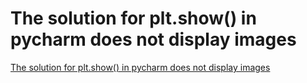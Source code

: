 # The solution for plt.show() in pycharm does not display images
[The solution for plt.show() in pycharm does not display images](https://aiwithcloud.com/2022/09/15/the_solution_for_plt-show_in_pycharm_does_not_display_images/)